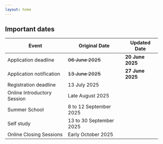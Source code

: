 ```yaml
---
layout: home
---
```


## Important dates

| Event                         | Original Date          | Updated Date      |
| ----------------------------- | ---------------------- | ----------------- |
| Application deadline          | ~~06 June 2025~~       | **20 June 2025**  |
| Application notification      | ~~13 June 2025~~       | **27 June 2025**  |
| Registration deadline         | 13 July 2025           |                   |
| Online Introductory Session   | Late August 2025       |                   |
| Summer School                 | 8 to 12 September 2025 |                   |
| Self study                    | 13 to 30 September 2025|                   |
| Online Closing Sessions       | Early October 2025     |                   |
